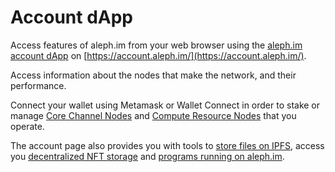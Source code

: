 # Account dApp

Access features of aleph.im from your web browser using the
[aleph.im account dApp](https://account.aleph.im/)
on [https://account.aleph.im/](https://account.aleph.im/).

Access information about the nodes that make the network, and their performance.

Connect your wallet using Metamask or Wallet Connect in order to stake or
manage [Core Channel Nodes](../nodes/core/index.md) and
[Compute Resource Nodes](../nodes/compute/index.md) that you operate.

The account page also provides you with tools to [store files on IPFS](https://account.aleph.im/#/ipfs),
access you [decentralized NFT storage](https://account.aleph.im/#/nfts)
and [programs running on aleph.im](https://account.aleph.im/#/programs).
